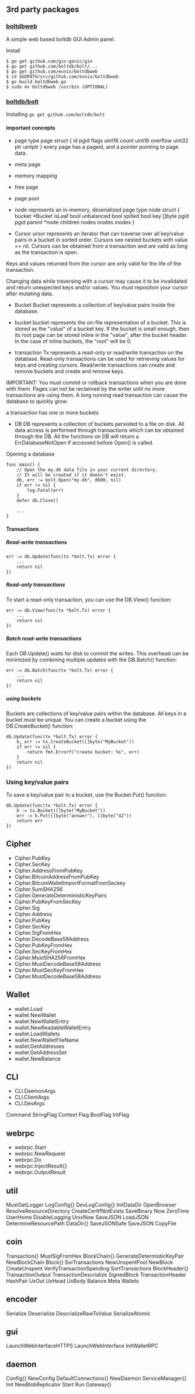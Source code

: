 ## 3rd party packages 

### [boltdbweb](https://github.com/evnix/boltdbweb)
A simple web based boltdb GUI Admin panel.

Install

	$ go get github.com/gin-gonic/gin
	$ go get github.com/boltdb/bolt/...
	$ go get github.com/evnix/boltdbweb
	$ cd $GOPATH/src/github.com/evnix/boltdbweb
	$ go build boltdbweb.go
	$ sudo mv boltdbweb /usr/bin (OPTIONAL)


### [boltdb/bolt](https://github.com/boltdb/bolt/blob/master/README.md)

Installing
`go get github.com/boltdb/bolt`

#### important concepts

- page 
	type page struct {
		id       pgid
		flags    uint16
		count    uint16
		overflow uint32
		ptr      uintptr
	}
every page has a pageid, and a pointer pointing to page data. 


- meta page

- memory mapping

- free page

- page pool

- node
represents an in-memory, deserialized page
	type node struct {
		bucket     *Bucket
		isLeaf     bool
		unbalanced bool
		spilled    bool
		key        []byte
		pgid       pgid
		parent     *node
		children   nodes
		inodes     inodes
	}

- Cursor
ursor represents an iterator that can traverse over all key/value pairs in a bucket in sorted order.
Cursors see nested buckets with value == nil.
Cursors can be obtained from a transaction and are valid as long as the transaction is open.

Keys and values returned from the cursor are only valid for the life of the transaction.

Changing data while traversing with a cursor may cause it to be invalidated
and return unexpected keys and/or values. You must reposition your cursor
after mutating data.

- Bucket
Bucket represents a collection of key/value pairs inside the database.

- bucket
bucket represents the on-file representation of a bucket. This is stored as the "value" of a bucket key. If the bucket is small enough, then its root page can be stored inline in the "value", after the bucket header. In the case of inline buckets, the "root" will be 0.

- transaction
Tx represents a read-only or read/write transaction on the database. Read-only transactions can be used for retrieving values for keys and creating cursors. Read/write transactions can create and remove buckets and create and remove keys.

IMPORTANT: You must commit or rollback transactions when you are done with them. Pages can not be reclaimed by the writer until no more transactions are using them. A long running read transaction can cause the database to quickly grow.

a transaction has one or more buckets 


- DB 
DB represents a collection of buckets persisted to a file on disk. All data access is performed through transactions which can be obtained through the DB. All the functions on DB will return a ErrDatabaseNotOpen if accessed before Open() is called.



Opening a database 

	func main() {
	    // Open the my.db data file in your current directory.
	    // It will be created if it doesn't exist.
	    db, err := bolt.Open("my.db", 0600, nil)
	    if err != nil {
	        log.Fatal(err)
	    }
	    defer db.Close()

	    ...
	}

#### Transactions

##### Read-write transactions
	err := db.Update(func(tx *bolt.Tx) error {
	    ...
	    return nil
	})

##### Read-only transactions
To start a read-only transaction, you can use the DB.View() function:

	err := db.View(func(tx *bolt.Tx) error {
	    ...
	    return nil
	})


##### Batch read-write transactions

Each DB.Update() waits for disk to commit the writes. This overhead can be minimized by combining multiple updates with the DB.Batch() function:

	err := db.Batch(func(tx *bolt.Tx) error {
	    ...
	    return nil
	})


##### using buckets
Buckets are collections of key/value pairs within the database. All keys in a bucket must be unique. You can create a bucket using the DB.CreateBucket() function:

	db.Update(func(tx *bolt.Tx) error {
	    b, err := tx.CreateBucket([]byte("MyBucket"))
	    if err != nil {
	        return fmt.Errorf("create bucket: %s", err)
	    }
	    return nil
	})

### Using key/value pairs

To save a key/value pair to a bucket, use the Bucket.Put() function:

	db.Update(func(tx *bolt.Tx) error {
	    b := tx.Bucket([]byte("MyBucket"))
	    err := b.Put([]byte("answer"), []byte("42"))
	    return err
	})

## Cipher
- Cipher.PubKey
- Cipher.SecKey
- Cipher.AddressFromPubKey
- Cipher.BitcoinAddressFromPubKey
- Cipher.BitcoinWalletImportFormatFromSeckey
- Cipher.SumSHA256
- Cipher.GenerateDeterministicKeyPairs
- Cipher.PubKeyFromSecKey
- Cipher.Sig
- Cipher.Address
- Cipher.PubKey
- Cipher.SecKey
- Cipher.SigFromHex
- Cipher.DecodeBase58Address
- Cipher.PubKeyFromHex
- Cipher.SecKeyFromHex
- Cipher.MustSHA256FromHex
- Cipher.MustDecodeBase58Address
- Cipher.MustSecKeyFromHex
- Cipher.MustDecodeBase58Address

## Wallet
- wallet.Load
- wallet.NewWallet
- wallet.NewWalletEntry
- wallet.NewReadableWalletEntry
- wallet.LoadWallets
- wallet.NewWalletFileName
- wallet.GetAddresses
- wallet.GetAddressSet
- wallet.NewBalance

## CLI
- CLI.DaemonArgs
- CLI.ClientArgs
- CLI.DevArgs

Command
StringFlag
Context
Flag
BoolFlag
IntFlag

## webrpc
- webrpc.Start
- webrpc.NewRequest
- webrpc.Do
- webrpc.InjectResult{}
- webrpc.OutputResult

## util
MustGetLogger
LogConfig{}
DevLogConfig{}
InitDataDir
OpenBrowser
ResolveResourceDirectory
CreateCertIfNotExists
SaveBinary
Now
ZeroTime
UserHome
DisableLogging
UnixNow
SaveJSON
LoadJSON
DetermineResourcePath
DataDir{}
SaveJSONSafe
SaveJSON
CopyFile

## coin
Transaction{}
MustSigFromHex
BlockChain{}
GenerateDetermisticKeyPair
NewBlockChain
Block{}
SorTransactions
NewUnspentPool
NewBlock
CreateUnspent
VerifyTransactionSpending
SortTransactions
BlockHeader{}
TransactionOutput
TransactionDescrialize
SignedBlock
TransactionHeader
HashPair
UxOut
UxHead
UxBody
Balance
Meta
Wallets

## encoder
Serialize
Deserialize
DescrializeRawToValue
SerializeAtomic

## gui
LaunchWebInterfaceHTTPS
LaunchWebInterface
InitWalletRPC

## daemon
Config{}
NewConfig
DefaultConnections{}
NewDaemon
ServiceManager{}
Init
NewBlobReplicator
Start
Run
Gateway{}


